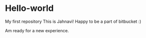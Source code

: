 # Hello-world
My first repository
This is Jahnavi! Happy to be a part of bitbucket :)

Am ready for a new experience.
